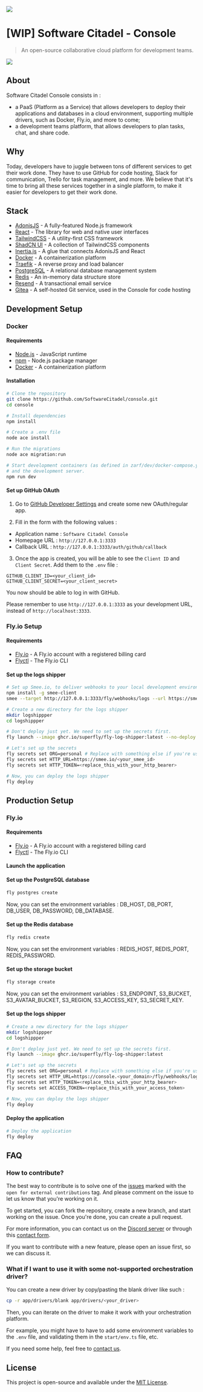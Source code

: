[![](/banner.jpg)]()

# [WIP] Software Citadel - Console

> An open-source collaborative cloud platform for development teams.

[![](https://dcbadge.vercel.app/api/server/DPrfmDttMb)](https://discord.gg/DPrfmDttMb)

## About

Software Citadel Console consists in :

- a PaaS (Platform as a Service) that allows developers to deploy their applications and databases in a cloud environment, supporting multiple drivers, such as Docker, Fly.io, and more to come;
- a development teams platform, that allows developers to plan tasks, chat, and share code.

## Why

Today, developers have to juggle between tons of different services to get their work done. They have to use GitHub for code hosting, Slack for communication, Trello for task management, and more. We believe that it's time to bring all these services together in a single platform, to make it easier for developers to get their work done.

## Stack

- [AdonisJS](https://adonisjs.com/) - A fully-featured Node.js framework
- [React](https://react.dev/) - The library for web and native user interfaces
- [TailwindCSS](https://tailwindcss.com/) - A utility-first CSS framework
- [ShadCN UI](https://ui.shadcn.com/) - A collection of TailwindCSS components
- [Inertia.js](https://inertiajs.com/) - A glue that connects AdonisJS and React
- [Docker](https://www.docker.com/) - A containerization platform
- [Traefik](https://traefik.io/) - A reverse proxy and load balancer
- [PostgreSQL](https://www.postgresql.org/) - A relational database management system
- [Redis](https://redis.io/) - An in-memory data structure store
- [Resend](https://resend.com) - A transactional email service
- [Gitea](https://gitea.io/) - A self-hosted Git service, used in the Console for code hosting

## Development Setup

### Docker

#### Requirements

- [Node.js](https://nodejs.org/) - JavaScript runtime
- [npm](https://www.npmjs.com/) - Node.js package manager
- [Docker](https://www.docker.com/) - A containerization platform

#### Installation

```bash
# Clone the repository
git clone https://github.com/SoftwareCitadel/console.git
cd console

# Install dependencies
npm install

# Create a .env file
node ace install

# Run the migrations
node ace migration:run

# Start development containers (as defined in zarf/dev/docker-compose.yml)
# and the development server.
npm run dev
```

#### Set up GitHub OAuth

1. Go to [GitHub Developer Settings](https://github.com/settings/apps) and create some new OAuth/regular app.

2. Fill in the form with the following values :

- Application name : `Software Citadel Console`
- Homepage URL : `http://127.0.0.1:3333`
- Callback URL : `http://127.0.0.1:3333/auth/github/callback`

3. Once the app is created, you will be able to see the `Client ID` and `Client Secret`. Add them to the `.env` file :

```env
GITHUB_CLIENT_ID=<your_client_id>
GITHUB_CLIENT_SECRET=<your_client_secret>
```

You now should be able to log in with GitHub.

Please remember to use `http://127.0.0.1:3333` as your development URL, instead of `http://localhost:3333`.

### Fly.io Setup

#### Requirements

- [Fly.io](https://fly.io/) - A Fly.io account with a registered billing card
- [Flyctl](https://fly.io/docs/getting-started/installing-flyctl/) - The Fly.io CLI

#### Set up the logs shipper

```bash
# Set up Smee.io, to deliver webhooks to your local development environment
npm install -g smee-client
smee --target http://127.0.0.1:3333/fly/webhooks/logs --url https://smee.io/<your_smee_id>

# Create a new directory for the logs shipper
mkdir logshippper
cd logshippper

# Don't deploy just yet. We need to set up the secrets first.
fly launch --image ghcr.io/superfly/fly-log-shipper:latest --no-deploy

# Let's set up the secrets
fly secrets set ORG=personal # Replace with something else if you're using some organization
fly secrets set HTTP_URL=https://smee.io/<your_smee_id>
fly secrets set HTTP_TOKEN=<replace_this_with_your_http_bearer>

# Now, you can deploy the logs shipper
fly deploy
```

## Production Setup

### Fly.io

#### Requirements

- [Fly.io](https://fly.io/) - A Fly.io account with a registered billing card
- [Flyctl](https://fly.io/docs/getting-started/installing-flyctl/) - The Fly.io CLI

#### Launch the application


#### Set up the PostgreSQL database

```bash
fly postgres create
```

Now, you can set the environment variables : DB_HOST, DB_PORT, DB_USER, DB_PASSWORD, DB_DATABASE.

#### Set up the Redis database

```bash
fly redis create
```

Now, you can set the environment variables : REDIS_HOST, REDIS_PORT, REDIS_PASSWORD.

#### Set up the storage bucket

```bash
fly storage create
```

Now, you can set the environment variables : S3_ENDPOINT, S3_BUCKET, S3_AVATAR_BUCKET, S3_REGION, S3_ACCESS_KEY, S3_SECRET_KEY.

#### Set up the logs shipper

```bash
# Create a new directory for the logs shipper
mkdir logshippper
cd logshippper

# Don't deploy just yet. We need to set up the secrets first.
fly launch --image ghcr.io/superfly/fly-log-shipper:latest

# Let's set up the secrets
fly secrets set ORG=personal # Replace with something else if you're using some organization
fly secrets set HTTP_URL=https://console.<your_domain>/fly/webhooks/logs
fly secrets set HTTP_TOKEN=<replace_this_with_your_http_bearer>
fly secrets set ACCESS_TOKEN=<replace_this_with_your_access_token>

# Now, you can deploy the logs shipper
fly deploy
```

#### Deploy the application

```bash
# Deploy the application
fly deploy
```


## FAQ

### How to contribute?

The best way to contribute is to solve one of the [issues](https://github.com/softwarecitadel/console/issues) marked with the `open for external contributions` tag. And please comment on the issue to let us know that you're working on it.

To get started, you can fork the repository, create a new branch, and start working on the issue. Once you're done, you can create a pull request.

For more information, you can contact us on the [Discord server](https://discord.gg/DPrfmDttMb) or through this [contact form](https://softwarecitadel.com/contact).

If you want to contribute with a new feature, please open an issue first, so we can discuss it.

### What if I want to use it with some not-supported orchestration driver?

You can create a new driver by copy/pasting the blank driver like such :

```bash
cp -r app/drivers/blank app/drivers/<your_driver>
```

Then, you can iterate on the driver to make it work with your orchestration platform.

For example, you might have to have to add some environment variables to the `.env` file, and validating them in the `start/env.ts` file, etc.

If you need some help, feel free to [contact us](https://softwarecitadel.com/contact).

## License

This project is open-source and available under the [MIT License](https://github.com/SoftwareCitadel/console/blob/main/LICENSE).
